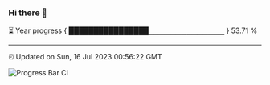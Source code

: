 ### Hi there 👋

⏳ Year progress { ████████████████▁▁▁▁▁▁▁▁▁▁▁▁▁▁ } 53.71 %

---

⏰ Updated on Sun, 16 Jul 2023 00:56:22 GMT

![Progress Bar CI](https://github.com/Shyam-Makwana/GitHub-Actions-Demo/workflows/Progress%20Bar%20CI/badge.svg)
